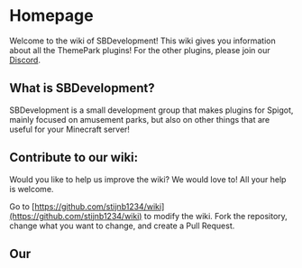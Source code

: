# Homepage

Welcome to the wiki of SBDevelopment! This wiki gives you information about all the ThemePark plugins! For the other plugins, please join our [Discord](https://discord.gg/R6ax6z2).

## What is SBDevelopment?

SBDevelopment is a small development group that makes plugins for Spigot, mainly focused on amusement parks, but also on other things that are useful for your Minecraft server!

## Contribute to our wiki:

Would you like to help us improve the wiki? We would love to! All your help is welcome.

Go to [https://github.com/stijnb1234/wiki](https://github.com/stijnb1234/wiki) to modify the wiki. Fork the repository, change what you want to change, and create a Pull Request.&#x20;

## Our
